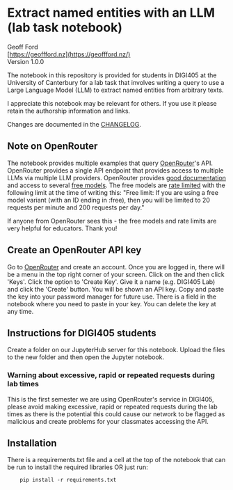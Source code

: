 # Extract named entities with an LLM (lab task notebook)  

Geoff Ford  
[https://geoffford.nz](https://geoffford.nz/)  
Version 1.0.0

The notebook in this repository is provided for students in DIGI405 at the University of Canterbury for a lab task that involves writing a query to use a Large Language Model (LLM) to extract named entities from arbitrary texts.   

I appreciate this notebook may be relevant for others. If you use it please retain the authorship information and links.  

Changes are documented in the [CHANGELOG](changelog.md).

## Note on OpenRouter

The notebook provides multiple examples that query [OpenRouter](https://openrouter.ai/)'s API. OpenRouter provides a single API endpoint that provides access to multiple LLMs via multiple LLM providers. OpenRouter provides [good documentation](https://openrouter.ai/docs) and access to several [free models](https://openrouter.ai/models?max_price=0). The free models are [rate limited](https://openrouter.ai/docs/limits) with the following limit at the time of writing this: "Free limit: If you are using a free model variant (with an ID ending in :free), then you will be limited to 20 requests per minute and 200 requests per day."  

If anyone from OpenRouter sees this - the free models and rate limits are very helpful for educators. Thank you!  

## Create an OpenRouter API key

Go to [OpenRouter](https://openrouter.ai/) and create an account. Once you are logged in, there will be a menu in the top right corner of your screen. Click on the and then click 'Keys'. Click the option to 'Create Key'. Give it a name (e.g. DIGI405 Lab) and click the 'Create' button. You will be shown an API key. Copy and paste the key into your password manager for future use. There is a field in the notebook where you need to paste in your key. You can delete the key at any time.   

## Instructions for DIGI405 students

Create a folder on our JupyterHub server for this notebook. Upload the files to the new folder and then open the Jupyter notebook.  

### Warning about excessive, rapid or repeated requests during lab times

This is the first semester we are using OpenRouter's service in DIGI405, please avoid making excessive, rapid or repeated requests during the lab times as there is the potential this could cause our network to be flagged as malicious and create problems for your classmates accessing the API.  

## Installation  

There is a requirements.txt file and a cell at the top of the notebook that can be run to install the required libraries OR just run:  

```
    pip install -r requirements.txt
```
